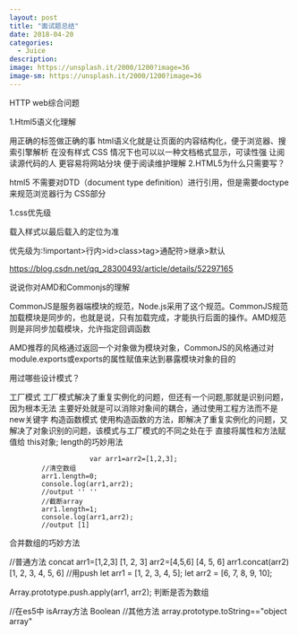 ```yaml
---
layout: post
title: "面试题总结"
date: 2018-04-20
categories:
  - Juice
description: 
image: https://unsplash.it/2000/1200?image=36
image-sm: https://unsplash.it/2000/1200?image=36
---
```


HTTP web综合问题

1.Html5语义化理解

用正确的标签做正确的事
html语义化就是让页面的内容结构化，便于浏览器、搜索引擎解析
在没有样式 CSS 情况下也可以以一种文档格式显示，可读性强
让阅读源代码的人 更容易将网站分块 便于阅读维护理解
2.HTML5为什么只需要写<!DOCTYPE HTML>？

html5 不需要对DTD（document type definition）进行引用，但是需要doctype来规范浏览器行为
CSS部分

1.css优先级

载入样式以最后载入的定位为准

优先级为:!important>行内>id>class>tag>通配符>继承>默认

https://blog.csdn.net/qq_28300493/article/details/52297165

说说你对AMD和Commonjs的理解

CommonJS是服务器端模块的规范，Node.js采用了这个规范。CommonJS规范加载模块是同步的，也就是说，只有加载完成，才能执行后面的操作。AMD规范则是非同步加载模块，允许指定回调函数

AMD推荐的风格通过返回一个对象做为模块对象，CommonJS的风格通过对module.exports或exports的属性赋值来达到暴露模块对象的目的

用过哪些设计模式？

工厂模式
工厂模式解决了重复实例化的问题，但还有一个问题,那就是识别问题，因为根本无法
主要好处就是可以消除对象间的耦合，通过使用工程方法而不是new关键字
构造函数模式
使用构造函数的方法，即解决了重复实例化的问题，又解决了对象识别的问题，该模式与工厂模式的不同之处在于
直接将属性和方法赋值给 this对象;
length的巧妙用法

                        var arr1=arr2=[1,2,3];
            //清空数组
            arr1.length=0;
            console.log(arr1,arr2);
            //output '' ''
            //截断array
            arr1.length=1;
            console.log(arr1,arr2);
            //output [1]
合并数组的巧妙方法

//普通方法 concat
arr1=[1,2,3]
[1, 2, 3]
arr2=[4,5,6]
[4, 5, 6]
arr1.concat(arr2)
[1, 2, 3, 4, 5, 6]
//用push
let arr1 = [1, 2, 3, 4, 5];
let arr2 = [6, 7, 8, 9, 10];

Array.prototype.push.apply(arr1, arr2);
判断是否为数组

//在es5中
isArray方法 Boolean
//其他方法
array.prototype.toString=="object array"
